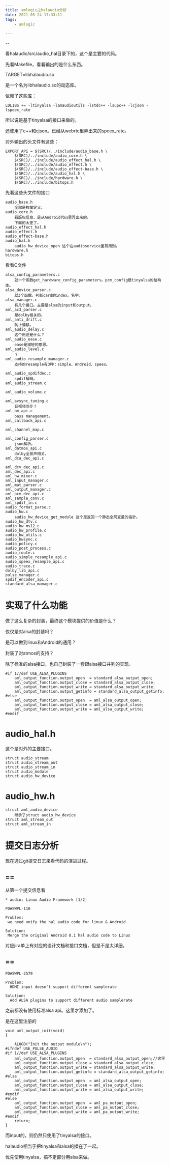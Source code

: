 ```yaml
---
title: amlogic之halaudio分析
date: 2021-05-24 17:33:11
tags:
	- amlogic

---
```


--

看halaudio/src/audio_hal目录下的，这个是主要的代码。

先看Makefile，看看输出的是什么东西。

TARGET=libhalaudio.so

是一个名为libhalaudio.so的动态库。

依赖了这些库：

```
LDLIBS += -ltinyalsa -lamaudioutils -lstdc++ -lsupc++ -lcjson -lspeex_rate
```

所以说是基于tinyalsa的接口来做的。

还使用了c++和cjson。已经从webrtc里弄出来的speex_rate。

对外输出的头文件有这些：

```
EXPORT_API = $(SRC)/../include/audio_base.h \
	$(SRC)/../include/audio_core.h \
	$(SRC)/../include/audio_effect_hal.h \
	$(SRC)/../include/audio_effect.h \
	$(SRC)/../include/audio_effect-base.h \
	$(SRC)/../include/audio_hal.h \
	$(SRC)/../include/hardware.h \
	$(SRC)/../include/bitops.h
```

先看这些头文件的接口

```
audio_base.h 
	全部是枚举定义。
audio_core.h 
	看版权信息，是从Android代码里弄出来的。
	下面的太差了。
audio_effect_hal.h 
audio_effect.h 
audio_effect-base.h 
audio_hal.h 
	audio_hw_device_open 这个在audioservice里有用到。
hardware.h 
bitops.h
```

看看C文件

```
alsa_config_parameters.c
	就一个函数get_hardware_config_parameters。pcm_config是tinyalsa的结构体。
alsa_device_parser.c
	就3个函数。判断card的index。名字。
alsa_manager.c
	有几个接口。主要是alsa的input和output。
aml_ac3_parser.c
	是dolby相关的。
aml_anti_drift.c
	防止漂移。
aml_audio_delay.c
	这个用途是什么？
aml_audio_ease.c
	ease是减轻的意思。
aml_audio_level.c
	？
aml_audio_resample_manager.c
	支持的resample有3种：simple、Android、speex。
	
aml_audio_spdifdec.c
	spdif解码。
aml_audio_stream.c
	
aml_audio_volume.c

aml_avsync_tuning.c
	音视频同步？
aml_bm_api.c
	bass management。
aml_callback_api.c
	
aml_channel_map.c

aml_config_parser.c
	json解析。
aml_datmos_api.c
	dolby全景声相关。
aml_dca_dec_api.c
	
aml_dcv_dec_api.c
aml_dec_api.c
aml_hw_mixer.c
aml_input_manager.c
aml_mat_parser.c
aml_output_manager.c
aml_pcm_dec_api.c
aml_sample_conv.c
aml_spdif_in.c
audio_format_parse.c
audio_hw.c
	audio_hw_device_get_module 这个是返回一个静态全局变量的指针。
audio_hw_dtv.c
audio_hw_ms12.c
audio_hw_profile.c
audio_hw_utils.c
audio_hwsync.c
audio_policy.c
audio_post_process.c
audio_route.c
audio_simple_resample_api.c
audio_speex_resample_api.c
audio_trace.c
dolby_lib_api.c
pulse_manager.c
spdif_encoder_api.c
standard_alsa_manager.c
```

# 实现了什么功能

做了这么复杂的封装，最终这个模块提供的价值是什么？

仅仅是对alsa的封装吗？

是可以做到linux和Android的通用？

封装了对atmos的支持？

除了标准的alsa接口，也自己封装了一套跟alsa接口并列的实现。

```
#if 1//def USE_ALSA_PLUGINS
    aml_output_function.output_open  = standard_alsa_output_open;
    aml_output_function.output_close = standard_alsa_output_close;
    aml_output_function.output_write = standard_alsa_output_write;
    aml_output_function.output_getinfo = standard_alsa_output_getinfo;
#else
    aml_output_function.output_open  = aml_alsa_output_open;
    aml_output_function.output_close = aml_alsa_output_close;
    aml_output_function.output_write = aml_alsa_output_write;
#endif
```





# audio_hal.h

这个是对外的主要接口。

```
struct audio_stream
struct audio_stream_out 
struct audio_stream_in 
struct audio_module 
struct audio_hw_device 
```

# audio_hw.h

```
struct aml_audio_device
	继承了struct audio_hw_device
struct aml_stream_out
struct aml_stream_in
```

# 提交日志分析

现在通过git提交日志来看代码的演进过程。

## ==

从第一个提交信息看

```
* audio: Linux Audio Framework [1/2]

PD#SWPL-110

Problem:
 we need unify the hal audio code for linux & Android

Solution:
 Merge the original Android 8.1 hal audio code to Linux
```

对应jira单上有对应的设计文档和接口文档，但是不是太详细。

## ==

```
PD#SWPL-2579

Problem:
  HDMI input doesn't support different samplerate

Solution:
  Add ALSA plugins to support different audio samplerate

```

之前都没有使用标准alsa api。这里才添加了。

是在这里注册的

```
void aml_output_init(void)
{

    ALOGD("Init the output module\n");
#ifndef USE_PULSE_AUDIO
#if 1//def USE_ALSA_PLUGINS
    aml_output_function.output_open  = standard_alsa_output_open;//这里
    aml_output_function.output_close = standard_alsa_output_close;
    aml_output_function.output_write = standard_alsa_output_write;
    aml_output_function.output_getinfo = standard_alsa_output_getinfo;
#else
    aml_output_function.output_open  = aml_alsa_output_open;
    aml_output_function.output_close = aml_alsa_output_close;
    aml_output_function.output_write = aml_alsa_output_write;
#endif
#else
    aml_output_function.output_open  = aml_pa_output_open;
    aml_output_function.output_close = aml_pa_output_close;
    aml_output_function.output_write = aml_pa_output_write;
#endif
    return;
}
```

而input的，则仍然只使用了tinyalsa的接口。

halaudio相当于把tinyalsa和alsa的揉在了一起。

优先使用tinyalsa，搞不定部分用alsa来做。

